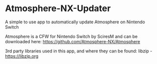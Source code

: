 # Atmosphere-NX-Updater
A simple to use app to automatically update Atmosphere on Nintendo Switch

Atmosphere is a CFW for Nintendo Switch by SciresM and can be downloaded here:
https://github.com/Atmosphere-NX/Atmosphere

3rd party libraries used in this app, and where they can be found:
libzip - https://libzip.org
